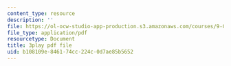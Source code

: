 ```yaml
---
content_type: resource
description: ''
file: https://ol-ocw-studio-app-production.s3.amazonaws.com/courses/9-00sc-introduction-to-psychology-fall-2011/b108109e846174cc224c0d7ae85b5652_kD3CswjYb2E.pdf
file_type: application/pdf
resourcetype: Document
title: 3play pdf file
uid: b108109e-8461-74cc-224c-0d7ae85b5652
---
```

